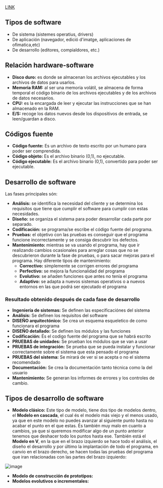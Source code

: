 [LINK](http://jamj2000.github.io/entornosdesarrollo/1/diapositivas#/)

## Tipos de software
* De sistema (sistemes operatius, drivers)
* De aplicación (navegador, edició d'imatge, aplicaciones de ofimatica,etc)
* De desarrollo (editores, compialdores, etc.)

## Relación hardware-software

+ **Disco duro:** es donde se almacenan los archivos ejecutables y los archivos de datos para usarlos.
+ **Memoria RAM:** al ser una memoria volátil, se almacena de forma temporal el código binario de los archivos ejecutables y de los archivos de datos necesarios.
+ **CPU:** es la encargada de leer y ejecutar las instrucciones que se han almacenado en la RAM.
+ **E/S:** recoge los datos nuevos desde los dispositivos de entrada, se leen/guardan a disco.

## Códigos fuente

+ **Código fuente:** Es un archivo de texto escrito por un humano para poder ser comprendida.
+ **Código objeto:** Es el archivo binario (0,1), no ejecutable.
+ **Código ejecutable:** Es el archivo binario (0,1), convertido para poder ser ejecutable.

## Desarrollo de software
Las fases principales són:

+ **Análisis:** se identifica la necesidad del cliente y se determina los requisitos que tiene que cumplir el software para cumplir con estas necesidades.
+ **Diseño:** se organiza el sistema para poder desarrollar cada parte por separado.
+ **Codificación:** se programa/se escribe el código fuente del programa.
+ **Pruebas:** el objetivo con las pruebas es conseguir que el programa funcione incorrectamente y se consiga descubrir los defectos.
+ **Mantenimiento:** mientras se va usando el programa, hay que ir realizando cambios ocasionales para arreglar cosas que no se descubrieron durante la fase de pruebas, o para sacar mejoras para el programa. Hay diferente tipos de mantenimiento:
  + **Correctivo:** simplemente se corrigen errores del programa
  + **Perfectivo:** se mejora la funcionalidad del programa
  + **Evolutivo:** se añaden funciones que antes no tenía el programa
  + **Adaptivo:** se adapta a nuevos sistemas operativos o a nuevos entornos en las que podrá ser ejecutado el programa
  
### Resultado obtenido después de cada fase de desarrollo

+ **Ingeniería de sistemas:** Se definen las especificaciónes del sistema
+ **Análisis:** Se definen los requisitos del software
+ **DISEÑO arquitectónico:** Se crea un esquema esqueletico de como funcionara el programa
+ **DISEÑO detallado:** Se definen los módulos y las funciones
+ **Codificación:** És el codigo fuente del programa que se habrá escrito
+ **PRUEBAS de unidades:** Se prueban los módulos que se van a usar
+ **PRUEBAS de integración:** Se prueba que se pueda instalar y funcionar correctamente sobre el sistema que esta pensado el programa
+ **PRUEBAS del sistema:** Se mirará de ver si se acepta o no el sistema recomendado
+ **Documentación:** Se crea la documentación tanto técnica como la del usuario
+ **Mantenimiento:** Se generan los informes de errores y los controles de cambio.

## Tipos de desarrollo de software

+ **Modelo clásico:** Este tipo de modelo, tiene dos tipo de modelos dentro, el **Modelo en cascada**, el cual és el modelo más viejo y el menos usado, ya que en este modelo no puedes avanzar al siguiente punto hasta no acabar el punto en el que estas. És también muy malo en cuanto a cambios, ya que si queremos modificar algo de un punto anterior tenemos que deshacer todo los puntos hasta ese. 
También está el **Modelo en V**, en la que en el brazo izquierdo se hace todo el análisis, el diseño el desarrollo y por último la implantación de todo el programa, en canvio en el brazo derecho, se hacen todas las pruebas del programa que iran relacionadas con las partes del brazo izquierdo:

![image](http://jamj2000.github.io/entornosdesarrollo/1/assets/v.png)

+ **Modelo de construcción de prototipos:** 
+ **Modelos evolutivos o incrementales:**
